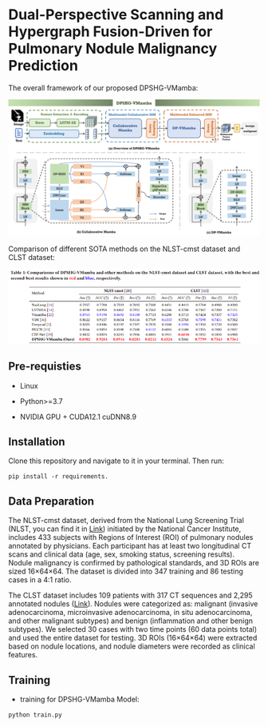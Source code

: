 # Dual-Perspective Scanning and Hypergraph Fusion-Driven for Pulmonary Nodule Malignancy Prediction

The overall framework of our proposed DPSHG-VMamba:

![model](DPSHG-VMamba/img/model.jpg)

Comparison of different SOTA methods on the NLST-cmst dataset and CLST dataset:

![renderings](DPSHG-VMamba/img/data.png)

## Pre-requisties

- Linux

- Python>=3.7

- NVIDIA GPU + CUDA12.1 cuDNN8.9

## Installation

Clone this repository and navigate to it in your terminal. Then run:

```
pip install -r requirements.
```

## Data Preparation
The NLST-cmst dataset, derived from the National Lung Screening Trial (NLST, you can find it in [Link](https://cdas.cancer.gov/datasets/nlst/)) initiated by the National Cancer Institute, includes 433 subjects with Regions of Interest (ROI) of pulmonary nodules annotated by physicians. Each participant has at least two longitudinal CT scans and clinical data (age, sex, smoking status, screening results). Nodule malignancy is confirmed by pathological standards, and 3D ROIs are sized 16×64×64. The dataset is divided into 347 training and 86 testing cases in a 4:1 ratio.

The CLST dataset includes 109 patients with 317 CT sequences and 2,295 annotated nodules ([Link](https://www.nature.com/articles/s41597-024-03851-7)). Nodules were categorized as: malignant (invasive adenocarcinoma, microinvasive adenocarcinoma, in situ adenocarcinoma, and other malignant subtypes) and benign (inflammation and other benign subtypes). We selected 30 cases with two time points (60 data points total) and used the entire dataset for testing. 3D ROIs (16×64×64) were extracted based on nodule locations, and nodule diameters were recorded as clinical features.

## Training

- training for DPSHG-VMamba Model:

```
python train.py
```
